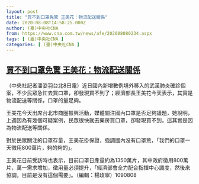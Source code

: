 ```yaml
---
layout: post
title: "買不到口罩免驚 王美花：物流配送關係"
date: 2020-08-08T14:58:25.000Z
author: (臺)中央社CNA
from: https://www.cna.com.tw/news/afe/202008080234.aspx
tags: [ (臺)中央社CNA ]
categories: [ (臺)中央社CNA ]
---
```

<!--1596898705000-->
[買不到口罩免驚 王美花：物流配送關係](https://www.cna.com.tw/news/afe/202008080234.aspx)
------

<div>
<div></div><div class="paragraph"><p>（中央社記者潘姿羽台北8日電）近日國內新增數例境外移入的武漢肺炎確診個案，不少民眾急忙去買口罩，卻發現買不到了；經濟部長王美花今天表示，其實是物流配送等關係，口罩的量足夠。</p><p>王美花今天出席台北市商圈振興活動，媒體關注國內口罩是否足夠議題，她說明，上週因為有幾個可疑案例，民眾很快就去藥房買口罩，卻發現買不到，這其實是因為物流配送等關係。</p><p>對於民眾關注的口罩存量，王美花掛保證，強調國內沒有口罩荒，「我們的口罩一天徵用800萬片，夠的夠的」。</p><p>王美花日前受訪時也表示，目前口罩日產量約為1350萬片，其中政府徵用800萬片，萬一需求增加，徵用量必須提升，「經濟部會全力配合指揮中心調度，然後來協調，目前是沒有這個需要」。（編輯：楊玫寧）1090808</p></div>
</div>
